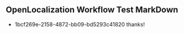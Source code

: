 ## OpenLocalization Workflow Test MarkDown
* 1bcf269e-2158-4872-bb09-bd5293c41820 
thanks!<!--HONumber=Mar16_HO3-->
